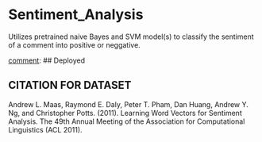 # Sentiment_Analysis

Utilizes pretrained naive Bayes and SVM model(s) to classify the sentiment of a comment into positive or neggative. 

[comment]: ## Deployed 

[comment]: (http://israel96.pythonanywhere.com/)

## CITATION FOR DATASET

Andrew L. Maas, Raymond E. Daly, Peter T. Pham, Dan Huang, Andrew Y. Ng, and 
Christopher Potts. (2011). 
Learning Word Vectors for Sentiment Analysis. 
The 49th Annual Meeting of the Association for 
Computational Linguistics (ACL 2011).
